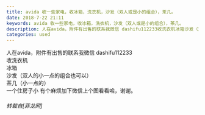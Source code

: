 ```yaml
---
title: avida 收一些家电，收冰箱，洗衣机，沙发（双人或是小的组合），茶几。
date: 2018-7-22 21:11
keywords: avida 收一些家电，收冰箱，洗衣机，沙发（双人或是小的组合），茶几。
description: 人在avida，附件有出售的联系我微信 dashifu112233收洗衣机冰箱沙发（双人的小一点的组合也可以）茶几（小一点的）一个住房子小 有个麻烦加下微信上个图看看哈，谢谢。
categories: used
---
```

<td class="t_f" id="postmessage_1539476">

人在avida，附件有出售的联系我微信 dashifu112233<br/>
收洗衣机<br/>
冰箱<br/>
沙发（双人的小一点的组合也可以）<br/>
茶几（小一点的）<br/>
一个住房子小 有个麻烦加下微信上个图看看哈，谢谢。</td>
###### 转载自[菲龙网]